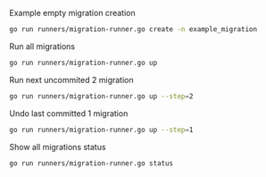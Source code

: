 Example empty migration creation
```sh
go run runners/migration-runner.go create -n example_migration
```

Run all migrations
```sh
go run runners/migration-runner.go up  
```

Run next uncommited 2 migration
```sh
go run runners/migration-runner.go up --step=2
```

Undo last committed 1 migration
```sh
go run runners/migration-runner.go up --step=1
```

Show all migrations status
```sh
go run runners/migration-runner.go status
```